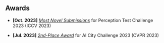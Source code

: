 ## Awards

- **[Oct. 2023]** _[Most Novel Submissions](https://ptchallenge-workshop.github.io/challenge2023.html)_ for Perception Test Challenge 2023 (ICCV 2023)

- **[Jul. 2023]** _[2nd-Place Award](https://www.aicitychallenge.org/2023-challenge-winners/)_ for AI City Challenge 2023 (CVPR 2023)
